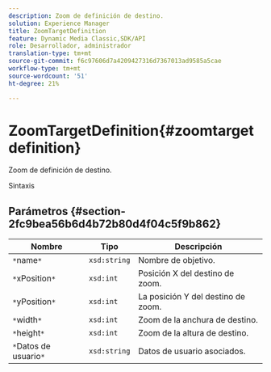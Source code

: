 ```yaml
---
description: Zoom de definición de destino.
solution: Experience Manager
title: ZoomTargetDefinition
feature: Dynamic Media Classic,SDK/API
role: Desarrollador, administrador
translation-type: tm+mt
source-git-commit: f6c97606d7a4209427316d7367013ad9585a5cae
workflow-type: tm+mt
source-wordcount: '51'
ht-degree: 21%

---
```



# ZoomTargetDefinition{#zoomtargetdefinition}

Zoom de definición de destino.

Sintaxis

## Parámetros {#section-2fc9bea56b6d4b72b80d4f04c5f9b862}

| Nombre | Tipo | Descripción |
|---|---|---|
| `*`name`*` | `xsd:string` | Nombre de objetivo. |
| `*`xPosition`*` | `xsd:int` | Posición X del destino de zoom. |
| `*`yPosition`*` | `xsd:int` | La posición Y del destino de zoom. |
| `*`width`*` | `xsd:int` | Zoom de la anchura de destino. |
| `*`height`*` | `xsd:int` | Zoom de la altura de destino. |
| `*`Datos de usuario`*` | `xsd:string` | Datos de usuario asociados. |


